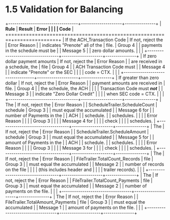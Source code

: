 # 1.5 Validation for Balancing

+----------------------------------+--------------------+---------------+
| **Rule**                         | **Result**         | **Error       |
|                                  |                    | Code**        |
+==================================+====================+===============+
| If the ACH_Transaction Code      | If not, reject the | Error Reason  |
| indicates "Prenote" all of the   | file.              | Group 4       |
| payments in the schedule must be |                    | Message 5     |
| zero dollar amounts.             |                    |               |
+----------------------------------+--------------------+---------------+
| If zero dollar payment amounts   | If not, reject the | Error Reason  |
| are received in a schedule, the  | file               | Group 4       |
| ACH Transaction Code must        |                    | Message 4     |
| indicate "Prenote" or the SEC    |                    |               |
| code = CTX.                      |                    |               |
+----------------------------------+--------------------+---------------+
| If greater than zero dollar      | If not, reject the | Error Reason  |
| payment amounts are received in  | file.              | Group 4       |
| the schedule, the ACH            |                    |               |
| Transaction Code must ***not***  |                    | Message 3     |
| indicate "Zero Dollar Credit"    |                    |               |
| when SEC code = CTX.             |                    |               |
+----------------------------------+--------------------+---------------+
| The                              | If not, reject the | Error Reason  |
| ScheduleTrailer.ScheduleCount    | schedule           | Group 3       |
| must equal the accumulated       |                    | Message 6 for |
| number of Payments in the        |                    | ACH           |
| schedule.                        |                    | schedules.    |
|                                  |                    | Error Reason  |
|                                  |                    | Group 3       |
|                                  |                    | Message 4 for |
|                                  |                    | check         |
|                                  |                    | schedules.    |
+----------------------------------+--------------------+---------------+
| The                              | If not, reject the | Error Reason  |
| ScheduleTrailer.ScheduleAmount   | schedule           | Group 3       |
| must equal the accumulated       |                    | Message 5 for |
| amount of Payments in the        |                    | ACH           |
| schedule.                        |                    | schedules.    |
|                                  |                    | Error Reason  |
|                                  |                    | Group 3       |
|                                  |                    | Message 3 for |
|                                  |                    | check         |
|                                  |                    | schedules.    |
+----------------------------------+--------------------+---------------+
| The                              | If not, reject the | Error Reason  |
| FileTrailer.TotalCount_Records   | file               | Group 3       |
| must equal the accumulated       |                    | Message 2     |
| number of records on the file    |                    |               |
| (this includes header and        |                    |               |
| trailer records).                |                    |               |
+----------------------------------+--------------------+---------------+
| The                              | If not, reject the | Error Reason  |
| FileTrailer.TotalCount_Payments  | file               | Group 3       |
| must equal the accumulated       |                    | Message 2     |
| number of payments on the file.  |                    |               |
+----------------------------------+--------------------+---------------+
| The                              | If not, reject the | Error Reason  |
| FileTrailer.TotalAmount_Payments | file               | Group 3       |
| must equal the accumulated       |                    | Message 1     |
| amount of payments on the file.  |                    |               |
+----------------------------------+--------------------+---------------+